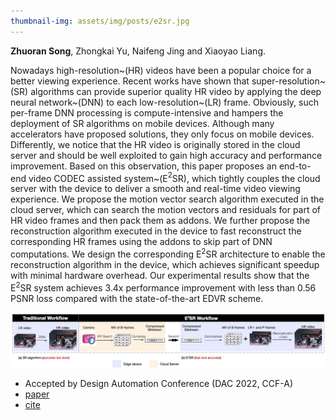 ```yaml
---
thumbnail-img: assets/img/posts/e2sr.jpg
---
```


**Zhuoran Song**, Zhongkai Yu, Naifeng Jing and Xiaoyao Liang.

Nowadays high-resolution~(HR) videos have been a popular choice for a better viewing experience. Recent works have shown that super-resolution~(SR) algorithms can provide superior quality HR video by applying the deep neural network~(DNN) to each low-resolution~(LR) frame. Obviously, such per-frame DNN processing is compute-intensive and hampers the deployment of SR algorithms on mobile devices. Although many accelerators have proposed solutions, they only focus on mobile devices. Differently, we notice that the HR video is originally stored in the cloud server and should be well exploited to gain high accuracy and performance improvement. Based on this observation, this paper proposes an end-to-end video CODEC assisted system~(E$^2$SR), which tightly couples the cloud server with the device to deliver a smooth and real-time video viewing experience. We propose the motion vector search algorithm executed in the cloud server, which can search the motion vectors and residuals for part of HR video frames and then pack them as addons. We further propose the reconstruction algorithm executed in the device to fast reconstruct the corresponding HR frames using the addons to skip part of DNN computations. We design the corresponding E$^2$SR architecture to enable the reconstruction algorithm in the device, which achieves significant speedup with minimal hardware overhead. Our experimental results show that the E$^2$SR system achieves 3.4x performance improvement with less than 0.56 PSNR loss compared with the state-of-the-art EDVR scheme.

![e2sr](/assets/img/posts/e2sr.jpg)

* Accepted by Design Automation Conference (DAC 2022, CCF-A)
* [paper]()
* [cite]()